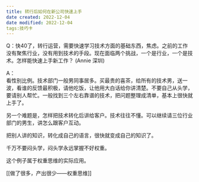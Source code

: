 ```yaml
---
title: 转行后如何在新公司快速上手
date created: 2022-12-04
date modified: 2022-12-04
tags:技巧卡
---
```


Q：快40了，转行运营，需要快速学习技术方面的基础东西，焦虑。之前的工作没有聚焦行业，没有用到技术的手段。现在面临两个挑战，一个是行业，一个是技术。怎样能快速上手新工作？ (Annie 深圳)

A：   
看性别比例。技术部门一般男同事居多。买最贵的喜茶，给所有的技术男，送一波，看谁的反馈最积极，请他吃饭，让他用大白话给你讲清楚。不要自己从头学，要请别人帮忙。一般找到三个左右靠谱的技术，把问题整理成清单，基本上很快就上手了。  

另一个难题是，怎样把技术转化后讲给客户。技术往往不懂。可以继续请三位行业部门的男生，讲怎么跟客户互动。

把别人讲的知识，转化成自己的语言，很快就变成自己的知识了。

千万不要闷头学，闷头学永远掌握不好权重。

这个例子属于权重思维的实际应用。 

[[做了很多，产出很少——权重思维]]